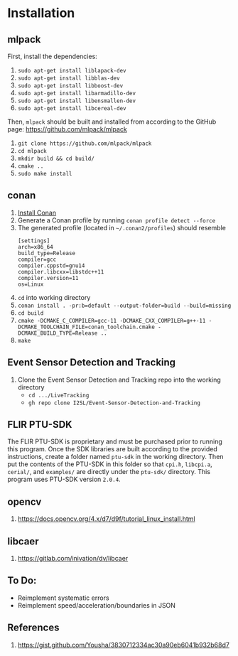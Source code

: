 # Installation

## mlpack

First, install the dependencies:

1. `sudo apt-get install liblapack-dev`
2. `sudo apt-get install libblas-dev`
3. `sudo apt-get install libboost-dev`
4. `sudo apt-get install libarmadillo-dev`
5. `sudo apt-get install libensmallen-dev`
6. `sudo apt-get install libcereal-dev`

Then, `mlpack` should be built and installed from according to the GitHub page: https://github.com/mlpack/mlpack

1. `git clone https://github.com/mlpack/mlpack`
2. `cd mlpack`
3. `mkdir build && cd build/`
4. `cmake ..`
5. `sudo make install`

## conan

1. [Install Conan](https://docs.conan.io/2/installation.html)
2. Generate a Conan profile by running `conan profile detect --force`
3. The generated profile (located in `~/.conan2/profiles`) should resemble
   ```
   [settings]
   arch=x86_64
   build_type=Release
   compiler=gcc
   compiler.cppstd=gnu14
   compiler.libcxx=libstdc++11
   compiler.version=11
   os=Linux
   ```
4. `cd` into working directory
5. `conan install . -pr:b=default --output-folder=build --build=missing`
6. `cd build`
7. `cmake -DCMAKE_C_COMPILER=gcc-11 -DCMAKE_CXX_COMPILER=g++-11 -DCMAKE_TOOLCHAIN_FILE=conan_toolchain.cmake -DCMAKE_BUILD_TYPE=Release ..`
8. `make`

## Event Sensor Detection and Tracking

1. Clone the Event Sensor Detection and Tracking repo into the working directory
    * `cd .../LiveTracking`
    * `gh repo clone I2SL/Event-Sensor-Detection-and-Tracking`

## FLIR PTU-SDK
The FLIR PTU-SDK is proprietary and must be purchased prior to running this program. Once the SDK libraries are built
according to the provided instructions, create a folder named `ptu-sdk` in the working directory. Then put the contents
of the PTU-SDK in this folder so that `cpi.h`, `libcpi.a`, `cerial/`, and `examples/` are directly under the `ptu-sdk/`
directory. This program uses PTU-SDK version `2.0.4`.

## opencv

1. https://docs.opencv.org/4.x/d7/d9f/tutorial_linux_install.html

## libcaer

1. https://gitlab.com/inivation/dv/libcaer

## To Do:
* Reimplement systematic errors
* Reimplement speed/acceleration/boundaries in JSON

## References

1. https://gist.github.com/Yousha/3830712334ac30a90eb6041b932b68d7